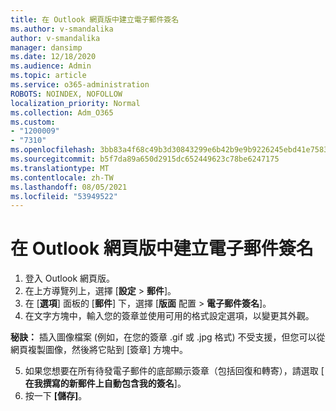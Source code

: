 ```yaml
---
title: 在 Outlook 網頁版中建立電子郵件簽名
ms.author: v-smandalika
author: v-smandalika
manager: dansimp
ms.date: 12/18/2020
ms.audience: Admin
ms.topic: article
ms.service: o365-administration
ROBOTS: NOINDEX, NOFOLLOW
localization_priority: Normal
ms.collection: Adm_O365
ms.custom:
- "1200009"
- "7310"
ms.openlocfilehash: 3bb83a4f68c49b3d30843299e6b42b9e9b9226245ebd41e75831694b95839c46
ms.sourcegitcommit: b5f7da89a650d2915dc652449623c78be6247175
ms.translationtype: MT
ms.contentlocale: zh-TW
ms.lasthandoff: 08/05/2021
ms.locfileid: "53949522"
---
```

# <a name="create-an-email-signature-in-outlook-on-the-web"></a>在 Outlook 網頁版中建立電子郵件簽名

1. 登入 Outlook 網頁版。
2. 在上方導覽列上，選擇 [**設定**  >  **郵件**]。
3. 在 [**選項**] 面板的 [**郵件**] 下，選擇 [**版面** 配置  >  **電子郵件簽名**]。
4. 在文字方塊中，輸入您的簽章並使用可用的格式設定選項，以變更其外觀。

**秘訣：** 插入圖像檔案 (例如，在您的簽章 .gif 或 .jpg 格式) 不受支援，但您可以從網頁複製圖像，然後將它貼到 [簽章] 方塊中。

5. 如果您想要在所有待發電子郵件的底部顯示簽章（包括回復和轉寄），請選取 [ **在我撰寫的新郵件上自動包含我的簽名**]。
6. 按一下 **[儲存]**。
